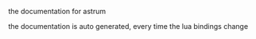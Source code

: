 the documentation for astrum

the documentation is auto generated, every time the lua bindings change
